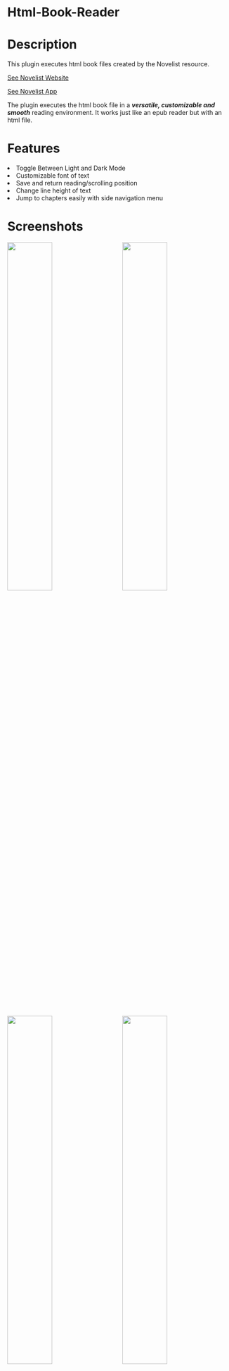 # Html-Book-Reader
<h1>Description</h1>
This plugin executes html book files created by the Novelist resource. 
<p><a target="_blank" href="https://beta.novelist.app">See Novelist Website</a>
<p><a target="_blank" href="https://play.google.com/store/apps/details?id=it.returntrue.novelist">See Novelist App</a>
<p>The plugin executes the html book file in a <b><i>versatile, customizable and smooth</b></i> reading environment. It works just like an epub reader but with an html file.

<h1>Features</h1>
<li> Toggle Between Light and Dark Mode
<li> Customizable font of text
<li> Save and return reading/scrolling position
<li> Change line height of text
<li> Jump to chapters easily with side navigation menu
</li>

<h1>Screenshots</h2>
<p><img src="https://mlmbzuppijfa.i.optimole.com/w:auto/h:auto/q:mauto/process:11311/id:fe9f4702a251a354f528255fb267e6f3/https://novelsplash.com/Screenshot_20221008-021543.jpg" style="float: left; width: 45%; margin-right: 2%;">
<img src="https://mlmbzuppijfa.i.optimole.com/w:auto/h:auto/q:mauto/process:11312/id:67e1b2ddf2b0e8e446f6cb9c9c15bf5a/https://novelsplash.com/Screenshot_20221008-021537.jpg" style="float: left; width: 45%; margin-right: 2%; margin-left: 5%;">
<p style="clear: both;">


<p><img src="https://mlmbzuppijfa.i.optimole.com/w:auto/h:auto/q:mauto/process:11313/id:7adb7659d1fcf22b7b46038dcdba974b/https://novelsplash.com/Screenshot_20221008-021553.jpg" style="float: left; width: 45%; margin-right: 2%;">
<img src="https://mlmbzuppijfa.i.optimole.com/w:auto/h:auto/q:mauto/process:11314/id:5cdd29963a0b14457a6f717498b15681/https://novelsplash.com/Screenshot_20221008-021600.jpg" style="float: left; width: 45%; margin-right: 2%; margin-left: 5%;">
<p style="clear: both;">

<p style="text-align: center;"><img src="https://mlmbzuppijfa.i.optimole.com/w:auto/h:auto/q:mauto/process:11315/id:ad826cf10690d4da2dd9d75618515736/https://novelsplash.com/Screenshot_20221008-180610.jpg" style="float: left; width: 45%; margin-right: 2%;">

<h1>Installation</h2>
<li>In <b>index.html, line 107</b>, enter url of html file in <i>*fetch('')*</i>
<li>In <b>script.js, line 11</b> replace <b>"num"</b> in <b>node[num]</b> with total number of book chapters minus 1</li>
<li> embed code on a page to output the html reader</li>

<h3> User Customization</h3>
<p> To allow users enter their own html url for reading, change <b>script.js, line 107</b> to **fetch(prompt('Enter Url', ''))**. You can also allow input of file from device. </p>
<h1>Contributors</h1>
<p><a target="_blank" href="https://etechdeveloper.com">E-Tech Developers</a>
<b>© 2022</b>
